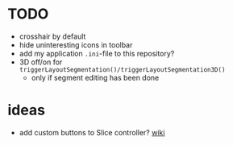 # TODO
* crosshair by default
* hide uninteresting icons in toolbar
* add my application `.ini`-file to this repository?
* 3D off/on for `triggerLayoutSegmentation()/triggerLayoutSegmentation3D()`
  - only if segment editing has been done

# ideas
* add custom buttons to Slice controller? [wiki](https://www.slicer.org/wiki/Documentation/Nightly/ScriptRepository#Hide_view_controller_bars)
